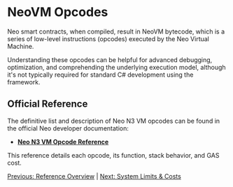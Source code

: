 # NeoVM Opcodes

Neo smart contracts, when compiled, result in NeoVM bytecode, which is a series of low-level instructions (opcodes) executed by the Neo Virtual Machine.

Understanding these opcodes can be helpful for advanced debugging, optimization, and comprehending the underlying execution model, although it's not typically required for standard C# development using the framework.

## Official Reference

The definitive list and description of Neo N3 VM opcodes can be found in the official Neo developer documentation:

*   **[Neo N3 VM Opcode Reference](https://developers.neo.org/docs/n3/reference/neovm/opcodes/stack)**

This reference details each opcode, its function, stack behavior, and GAS cost.

[Previous: Reference Overview](./README.md) | [Next: System Limits & Costs](./02-limits.md)
